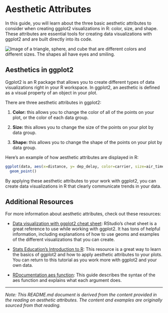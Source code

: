 # Aesthetic Attributes

In this guide, you will learn about the three basic aesthetic attributes to consider when creating ggplot2 visualizations in R: color, size, and shape. These attributes are essential tools for creating data visualizations with ggplot2 and are built directly into its code.

![Image of a triangle, sphere, and cube that are different colors and different sizes. The shapes all have eyes and smiling.](triangle_sphere_cube.png)

## Aesthetics in ggplot2

Ggplot2 is an R package that allows you to create different types of data visualizations right in your R workspace. In ggplot2, an aesthetic is defined as a visual property of an object in your plot.

There are three aesthetic attributes in ggplot2:

1. **Color:** this allows you to change the color of all of the points on your plot, or the color of each data group.

2. **Size:** this allows you to change the size of the points on your plot by data group.

3. **Shape:** this allows you to change the shape of the points on your plot by data group.

Here’s an example of how aesthetic attributes are displayed in R:

```R
ggplot(data, aes(x=distance, y= dep_delay, color=carrier, size=air_time, shape = carrier)) +
  geom_point()
```

By applying these aesthetic attributes to your work with ggplot2, you can create data visualizations in R that clearly communicate trends in your data.

## Additional Resources

For more information about aesthetic attributes, check out these resources:

- [Data visualization with ggplot2 cheat sheet](https://www.rstudio.com/wp-content/uploads/2015/03/ggplot2-cheatsheet.pdf): RStudio’s cheat sheet is a great reference to use while working with ggplot2. It has tons of helpful information, including explanations of how to use geoms and examples of the different visualizations that you can create.

- [Stats Education’s Introduction to R](http://www.stat.columbia.edu/~tzheng/files/Rcolor.pdf): This resource is a great way to learn the basics of ggplot2 and how to apply aesthetic attributes to your plots. You can return to this tutorial as you work more with ggplot2 and your own data.

- [RDocumentation aes function](https://www.rdocumentation.org/packages/ggplot2/versions/3.3.3/topics/aes): This guide describes the syntax of the aes function and explains what each argument does.

---

*Note: This README.md document is derived from the content provided in the reading on aesthetic attributes. The content and examples are originally sourced from that reading.*